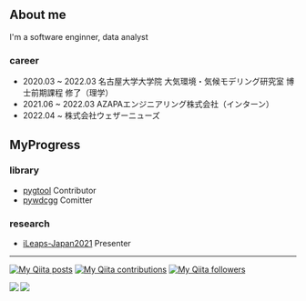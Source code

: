## About me
I'm a software enginner, data analyst
### career
- 2020.03 ~ 2022.03 名古屋大学大学院 大気環境・気候モデリング研究室 博士前期課程 修了（理学）
- 2021.06 ~ 2022.03 AZAPAエンジニアリング株式会社（インターン）
- 2022.04 ~        株式会社ウェザーニューズ


## MyProgress
### library
- [pygtool](https://github.com/earth06/pygtool3) Contributor
- [pywdcgg](https://github.com/A-nkt/pywdcgg) Comitter
### research
- [iLeaps-Japan2021](http://ileaps-japan.org/activities.html) Presenter

---
[![My Qiita posts](https://qiita-badge.apiapi.app/s/A-nkt/posts.svg)](https://qiita.com/A-nkt) [![My Qiita contributions](https://qiita-badge.apiapi.app/s/A-nkt/contributions.svg)](https://qiita.com/A-nkt) [![My Qiita followers](https://qiita-badge.apiapi.app/s/A-nkt/followers.svg)](https://qiita.com/A-nkt)

<!--p>
  <a href="https://twitter.com/To_Ankt" target="_blank">
    <img alt="Twitter: SyodoB" src="https://img.shields.io/twitter/follow/To_Ankt.svg?style=social" />
  </a>
  <a href="https://twitter.com/dsduoa31" target="_blank">
    <img alt="Twitter: SyodoB" src="https://img.shields.io/twitter/follow/dsduoa31.svg?style=social" />
  </a>
</p-->

<a href="https://github.com/anuraghazra/github-readme-stats">
  <img align="left" src="https://github-readme-stats.vercel.app/api?username=A-nkt&show_icons=true&theme=cobalt" />
</a>
<a href="https://github.com/anuraghazra/github-readme-stats">
  <img align="left" src="https://github-readme-stats.vercel.app/api/top-langs/?username=A-nkt&theme=cobalt" />
</a>
